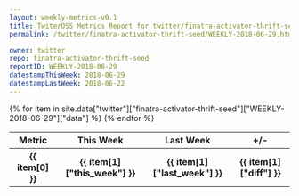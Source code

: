 ```yaml
---
layout: weekly-metrics-v0.1
title: TwiterOSS Metrics Report for twitter/finatra-activator-thrift-seed | WEEKLY-2018-06-29 | 2018-06-29
permalink: /twitter/finatra-activator-thrift-seed/WEEKLY-2018-06-29.html

owner: twitter
repo: finatra-activator-thrift-seed
reportID: WEEKLY-2018-06-29
datestampThisWeek: 2018-06-29
datestampLastWeek: 2018-06-22
---
```


<table style="width: 100%">
    <tr>
        <th>Metric</th>
        <th>This Week</th>
        <th>Last Week</th>
        <th>+/-</th>
    </tr>
    {% for item in site.data["twitter"]["finatra-activator-thrift-seed"]["WEEKLY-2018-06-29"]["data"] %}
    <tr>
        <th>{{ item[0] }}</th>
        <th>{{ item[1]["this_week"] }}</th>
        <th>{{ item[1]["last_week"] }}</th>
        <th>{{ item[1]["diff"] }}</th>
    </tr>
    {% endfor %}
</table>

